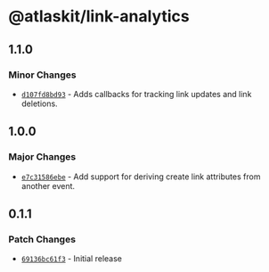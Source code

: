 # @atlaskit/link-analytics

## 1.1.0

### Minor Changes

- [`d107fd8bd93`](https://bitbucket.org/atlassian/atlassian-frontend/commits/d107fd8bd93) - Adds callbacks for tracking link updates and link deletions.

## 1.0.0

### Major Changes

- [`e7c31586ebe`](https://bitbucket.org/atlassian/atlassian-frontend/commits/e7c31586ebe) - Add support for deriving create link attributes from another event.

## 0.1.1

### Patch Changes

- [`69136bc61f3`](https://bitbucket.org/atlassian/atlassian-frontend/commits/69136bc61f3) - Initial release
